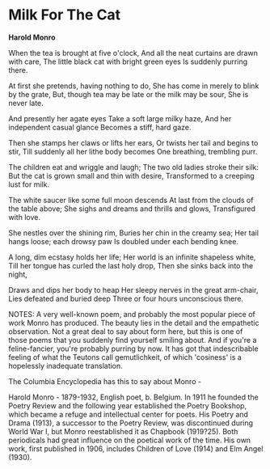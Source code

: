 # Milk For The Cat

**Harold Monro**

When the tea is brought at five o'clock,
And all the neat curtains are drawn with care,
The little black cat with bright green eyes
Is suddenly purring there.

At first she pretends, having nothing to do,
She has come in merely to blink by the grate,
But, though tea may be late or the milk may be sour,
She is never late.

And presently her agate eyes
Take a soft large milky haze,
And her independent casual glance
Becomes a stiff, hard gaze.

Then she stamps her claws or lifts her ears,
Or twists her tail and begins to stir,
Till suddenly all her lithe body becomes
One breathing, trembling purr.

The children eat and wriggle and laugh;
The two old ladies stroke their silk:
But the cat is grown small and thin with desire,
Transformed to a creeping lust for milk.

The white saucer like some full moon descends
At last from the clouds of the table above;
She sighs and dreams and thrills and glows,
Transfigured with love.

She nestles over the shining rim,
Buries her chin in the creamy sea;
Her tail hangs loose; each drowsy paw
Is doubled under each bending knee.

A long, dim ecstasy holds her life;
Her world is an infinite shapeless white,
Till her tongue has curled the last holy drop,
Then she sinks back into the night,

Draws and dips her body to heap
Her sleepy nerves in the great arm-chair,
Lies defeated and buried deep
Three or four hours unconscious there.


NOTES:
A very well-known poem, and probably the most popular piece of work Monro has produced. The beauty lies in the detail and the empathetic observation. Not a great deal to say about form here, but this is one of those poems that you suddenly find yourself smiling about. And if you're a feline-fancier, you're probably purring by now. It has got that indescribable feeling of what the Teutons call gemutlichkeit, of which 'cosiness' is a hopelessly inadequate translation.

The Columbia Encyclopedia has this to say about Monro -

Harold Monro - 1879-1932, English poet, b. Belgium. In 1911 he founded the Poetry Review and the following year established the Poetry Bookshop, which became a refuge and intellectual center for poets. His Poetry and Drama (1913), a successor to the Poetry Review, was discontinued during World War I, but Monro reestablished it as Chapbook (1919?25). Both periodicals had great influence on the poetical work of the time. His own work, first published in 1906, includes Children of Love (1914) and Elm Angel (1930).

